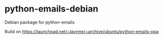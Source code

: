 # python-emails-debian
Debian package for python-emails

Build on https://launchpad.net/~lavrme/+archive/ubuntu/python-emails-ppa
